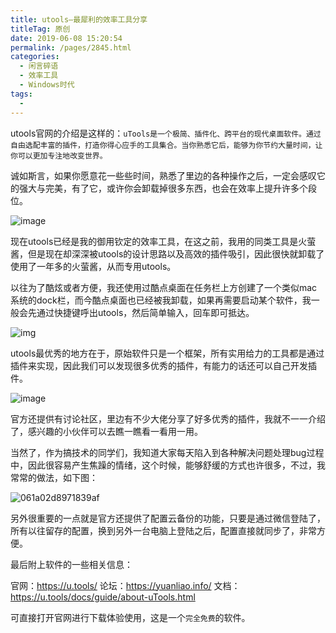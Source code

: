 ```yaml
---
title: utools–最犀利的效率工具分享
titleTag: 原创
date: 2019-06-08 15:20:54
permalink: /pages/2845.html
categories:
  - 闲言碎语
  - 效率工具
  - Windows时代
tags:
  - 
---
```


utools官网的介绍是这样的：`uTools是一个极简、插件化、跨平台的现代桌面软件。通过自由选配丰富的插件，打造你得心应手的工具集合。当你熟悉它后，能够为你节约大量时间，让你可以更加专注地改变世界。`

诚如斯言，如果你愿意花一些些时间，熟悉了里边的各种操作之后，一定会感叹它的强大与完美，有了它，或许你会卸载掉很多东西，也会在效率上提升许多个段位。

![image](http://t.eryajf.net/imgs/2021/09/5346c748ee106c0e.jpg)

现在utools已经是我的御用钦定的效率工具，在这之前，我用的同类工具是火萤酱，但是现在却深深被utools的设计思路以及高效的插件吸引，因此很快就卸载了使用了一年多的火萤酱，从而专用utools。

以往为了酷炫或者方便，我还使用过酷点桌面在任务栏上方创建了一个类似mac系统的dock栏，而今酷点桌面也已经被我卸载，如果再需要启动某个软件，我一般会先通过快捷键呼出utools，然后简单输入，回车即可抵达。

![img](https://ae01.alicdn.com/kf/HTB1CWiUXkT2gK0jSZFk763IQFXaI.png)

utools最优秀的地方在于，原始软件只是一个框架，所有实用给力的工具都是通过插件来实现，因此我们可以发现很多优秀的插件，有能力的话还可以自己开发插件。

![image](http://t.eryajf.net/imgs/2021/09/d45720bb30f42c05.jpg)

官方还提供有讨论社区，里边有不少大佬分享了好多优秀的插件，我就不一一介绍了，感兴趣的小伙伴可以去瞧一瞧看一看用一用。

当然了，作为搞技术的同学们，我知道大家每天陷入到各种解决问题处理bug过程中，因此很容易产生焦躁的情绪，这个时候，能够舒缓的方式也许很多，不过，我常常的做法，如下图：

![061a02d8971839af](http://t.eryajf.net/imgs/2021/09/061a02d8971839af.gif)

另外很重要的一点就是官方还提供了配置云备份的功能，只要是通过微信登陆了，所有以往留存的配置，换到另外一台电脑上登陆之后，配置直接就同步了，非常方便。

最后附上软件的一些相关信息：

官网：https://u.tools/
论坛：https://yuanliao.info/
文档：https://u.tools/docs/guide/about-uTools.html

可直接打开官网进行下载体验使用，这是一个`完全免费`的软件。
